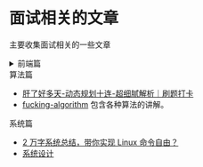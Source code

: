 # 面试相关的文章

主要收集面试相关的一些文章

<details>
  <summary>前端篇</summary>

- [React 面试集锦](https://github.com/sudheerj/reactjs-interview-questions)
- [26 个精选的 JavaScript 面试问题](https://juejin.im/post/5bd95d22e51d45685f442f73)
- [刷《一年半经验，百度、有赞、阿里面试总结》·手记](https://juejin.im/post/5bfff5086fb9a049c84f2d24)
- [一道面试题引起的思考](https://juejin.im/post/5bf769e0518825773a2ebfe5)
- [支付宝 6 轮面试经验](https://juejin.im/post/5c0a90b1518825666808d1c5)
- [面试很全的图片值得 star](https://yuchengkai.cn/docs/zh/frontend/)
- [行走的 Offer 收割机](https://juejin.im/post/5c16471f6fb9a049c43d91d4)
- [【半月刊】前端高频面试题及答案汇总](https://juejin.im/post/5c6977e46fb9a049fd1063dc)
- [2019 面试准备 - JS 原型与原型链](https://juejin.im/post/5c72a1766fb9a049ea3993e6)
- [如何轻松拿到淘宝前端 offer](https://juejin.im/post/5bbc54a2e51d450e5a7445b4)
- [那些你需要知道的 CSS-面试](https://juejin.im/post/5c7646e2f265da2d8e70f681)
- [【半月刊 2】前端高频面试题及答案汇总](https://juejin.im/post/5c7bd72ef265da2de80f7f17)
- [2019 面试实战 - 第一回合](https://juejin.im/post/5c7bc11d6fb9a04a0956c325)
- [中高级前端大厂面试秘籍，为你保驾护航金三银四，直通大厂(上)](https://juejin.im/post/5c64d15d6fb9a049d37f9c20)
- [(中篇)中高级前端大厂面试秘籍，寒冬中为您保驾护航，直通大厂](https://juejin.im/post/5c92f499f265da612647b754)
- [记录一次蚂蚁金服前端电话面试](https://juejin.im/post/5c83f7d15188257e566edcf1)
- [「中高级前端面试」JavaScript 手写代码无敌秘籍](https://juejin.im/post/5c9c3989e51d454e3a3902b6)
- [【半月刊 3】前端高频面试题及答案汇总](https://juejin.im/post/5c9ac3f66fb9a070e056718f)
- [2019 前端面试 | 知其然，并知其所以然](https://juejin.im/post/5ce4171ff265da1bd04eb4f3)
- [前端面经分享 | 腾讯](https://juejin.im/post/5ce9f666e51d45777621baf7)
- [分享阿里前端 p7 架构图谱](https://juejin.im/post/5cf5f358e51d45778f076ce5)
- [前端 100 问：能搞懂 80% 的请把简历给我](https://juejin.im/post/5d23e750f265da1b855c7bbe)
- [大厂社招前端-走心面试经验分享](https://juejin.cn/post/6939707197135781924)
- [金三银四的前端社招面经](https://juejin.cn/post/6939774328858738696)
- [字节跳动最爱考的前端面试题：计算机网络基础](https://juejin.cn/post/6939691851746279437)
- [金 ③ 银 ④ 分享一道曾让我栽在二面的面试题｜项目复盘](https://juejin.cn/post/6939352081446731790)
- [蚂蚁金服异步串行面试题](https://juejin.cn/post/6860646761392930830)
- [霖呆呆的近期面试 128 题汇总(含超详细答案) | 掘金技术征文](https://juejin.cn/post/6844904151369908232)
- [要就来 45 道 Promise 面试题一次爽到底](https://juejin.cn/post/6844904077537574919)
- [webpack 专栏](https://www.zhihu.com/column/c_1367218175587811328)
- [面试必问——前端页面性能指标基本介绍](https://mp.weixin.qq.com/s?__biz=MzI1ODE4NzE1Nw==&mid=2247489415&idx=1&sn=4f9415aa6a7bd4c406272cab7888b391&chksm=ea0d5d7ddd7ad46b5a3b1735d5f74bd37366ac85e2a9af59d58b945aedcbafafc068f13c797b&scene=21#wechat_redirect)
- [弄懂 SourceMap，前端开发提效 100%](https://zhuanlan.zhihu.com/p/467566753) 对 SourceMap 讲的非常细致的一篇了。
- [字节前端面试手册(完整版)开放下载](https://mp.weixin.qq.com/s/m5lZOytzTJI32mCY-G2jPA)

</details>

<detail>
 <summary>算法篇</summary>

- [肝了好多天-动态规划十连-超细腻解析｜刷题打卡](https://juejin.cn/post/6937193443953393700)
- [fucking-algorithm](https://github.com/labuladong/fucking-algorithm) 包含各种算法的讲解。

</detail>

<detail>
 <summary>系统篇</summary>

- [2 万字系统总结，带你实现 Linux 命令自由？](https://juejin.cn/post/6938385978004340744)
- [系统设计](https://github.com/snakeUni/system-design-primer)

</detail>
